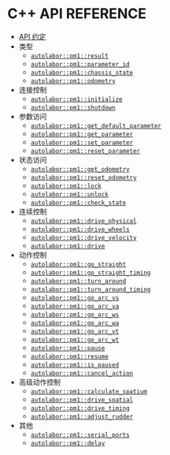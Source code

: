# C++ API REFERENCE

* [API 约定](API-design)
* 类型
  * [`autolabor::pm1::result`](result)
  * [`autolabor::pm1::parameter_id`](parameter_id)
  * [`autolabor::pm1::chassis_state`](chassis_state)
  * [`autolabor::pm1::odometry`](odometry)
* 连接控制
  * [`autolabor::pm1::initialize`](initialize)
  * [`autolabor::pm1::shutdown`](shutdown)
* 参数访问
  * [`autolabor::pm1::get_default_parameter`](get_default_parameter)
  * [`autolabor::pm1::get_parameter`](get_parameter)
  * [`autolabor::pm1::set_parameter`](set_parameter)
  * [`autolabor::pm1::reset_parameter`](reset_parameter)
* 状态访问
  * [`autolabor::pm1::get_odometry`](get_odometry)
  * [`autolabor::pm1::reset_odometry`](reset_odometry)
  * [`autolabor::pm1::lock`](lock)
  * [`autolabor::pm1::unlock`](unlock)
  * [`autolabor::pm1::check_state`](check_state)
* 连续控制
  * [`autolabor::pm1::drive_physical`](drive_physical)
  * [`autolabor::pm1::drive_wheels`](drive_wheels)
  * [`autolabor::pm1::drive_velocity`](drive_velocity)
  * [`autolabor::pm1::drive`](drive)
* 动作控制
  * [`autolabor::pm1::go_straight`](go_straight)
  * [`autolabor::pm1::go_straight_timing`](go_straight_timing)
  * [`autolabor::pm1::turn_around`](turn_around)
  * [`autolabor::pm1::turn_around_timing`](turn_around_timing)
  * [`autolabor::pm1::go_arc_vs`](go_arc_vs)
  * [`autolabor::pm1::go_arc_va`](go_arc_va)
  * [`autolabor::pm1::go_arc_ws`](go_arc_ws)
  * [`autolabor::pm1::go_arc_wa`](go_arc_wa)
  * [`autolabor::pm1::go_arc_vt`](go_arc_vt)
  * [`autolabor::pm1::go_arc_wt`](go_arc_wt)
  * [`autolabor::pm1::pause`](pause)
  * [`autolabor::pm1::resume`](resume)
  * [`autolabor::pm1::is_paused`](is_paused)
  * [`autolabor::pm1::cancel_action`](cancel_action)
* 高级动作控制
  * [`autolabor::pm1::calculate_spatium`](calculate_spatium)
  * [`autolabor::pm1::drive_spatial`](drive_spatial)
  * [`autolabor::pm1::drive_timing`](drive_timing)
  * [`autolabor::pm1::adjust_rudder`](adjust_rudder)
* 其他
  * [`autolabor::pm1::serial_ports`](serial_ports)
  * [`autolabor::pm1::delay`](delay)